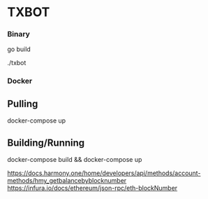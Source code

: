 # TXBOT

### Binary

go build

./txbot

### Docker

## Pulling

docker-compose up

## Building/Running

docker-compose build && docker-compose up

https://docs.harmony.one/home/developers/api/methods/account-methods/hmy_getbalancebyblocknumber
https://infura.io/docs/ethereum/json-rpc/eth-blockNumber
